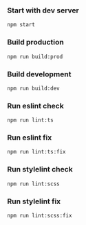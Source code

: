 ### Start with dev server
```
npm start
```

### Build production
```
npm run build:prod
```

### Build development
```
npm run build:dev
```

### Run eslint check
```
npm run lint:ts
```

### Run eslint fix
```
npm run lint:ts:fix
```

### Run stylelint check
```
npm run lint:scss
```

### Run stylelint fix
```
npm run lint:scss:fix
```
